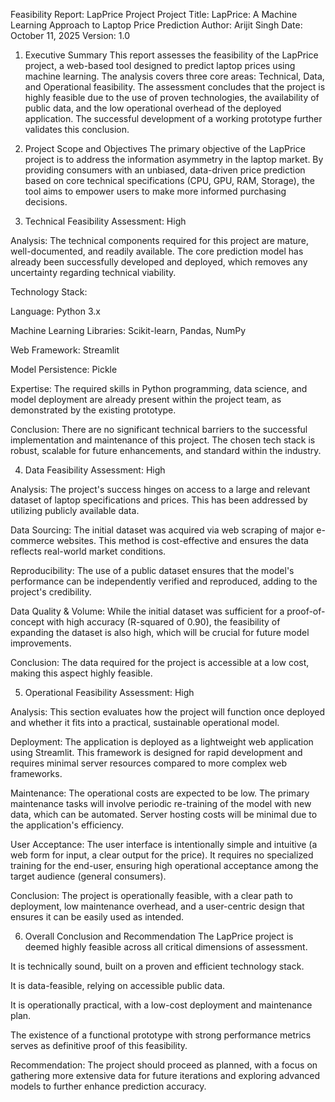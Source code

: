 Feasibility Report: LapPrice Project
Project Title: LapPrice: A Machine Learning Approach to Laptop Price Prediction
Author: Arijit Singh
Date: October 11, 2025
Version: 1.0

1. Executive Summary
This report assesses the feasibility of the LapPrice project, a web-based tool designed to predict laptop prices using machine learning. The analysis covers three core areas: Technical, Data, and Operational feasibility. The assessment concludes that the project is highly feasible due to the use of proven technologies, the availability of public data, and the low operational overhead of the deployed application. The successful development of a working prototype further validates this conclusion.

2. Project Scope and Objectives
The primary objective of the LapPrice project is to address the information asymmetry in the laptop market. By providing consumers with an unbiased, data-driven price prediction based on core technical specifications (CPU, GPU, RAM, Storage), the tool aims to empower users to make more informed purchasing decisions.

3. Technical Feasibility
Assessment: High

Analysis: The technical components required for this project are mature, well-documented, and readily available. The core prediction model has already been successfully developed and deployed, which removes any uncertainty regarding technical viability.

Technology Stack:

Language: Python 3.x

Machine Learning Libraries: Scikit-learn, Pandas, NumPy

Web Framework: Streamlit

Model Persistence: Pickle

Expertise: The required skills in Python programming, data science, and model deployment are already present within the project team, as demonstrated by the existing prototype.

Conclusion: There are no significant technical barriers to the successful implementation and maintenance of this project. The chosen tech stack is robust, scalable for future enhancements, and standard within the industry.

4. Data Feasibility
Assessment: High

Analysis: The project's success hinges on access to a large and relevant dataset of laptop specifications and prices. This has been addressed by utilizing publicly available data.

Data Sourcing: The initial dataset was acquired via web scraping of major e-commerce websites. This method is cost-effective and ensures the data reflects real-world market conditions.

Reproducibility: The use of a public dataset ensures that the model's performance can be independently verified and reproduced, adding to the project's credibility.

Data Quality & Volume: While the initial dataset was sufficient for a proof-of-concept with high accuracy (R-squared of 0.90), the feasibility of expanding the dataset is also high, which will be crucial for future model improvements.

Conclusion: The data required for the project is accessible at a low cost, making this aspect highly feasible.

5. Operational Feasibility
Assessment: High

Analysis: This section evaluates how the project will function once deployed and whether it fits into a practical, sustainable operational model.

Deployment: The application is deployed as a lightweight web application using Streamlit. This framework is designed for rapid development and requires minimal server resources compared to more complex web frameworks.

Maintenance: The operational costs are expected to be low. The primary maintenance tasks will involve periodic re-training of the model with new data, which can be automated. Server hosting costs will be minimal due to the application's efficiency.

User Acceptance: The user interface is intentionally simple and intuitive (a web form for input, a clear output for the price). It requires no specialized training for the end-user, ensuring high operational acceptance among the target audience (general consumers).

Conclusion: The project is operationally feasible, with a clear path to deployment, low maintenance overhead, and a user-centric design that ensures it can be easily used as intended.

6. Overall Conclusion and Recommendation
The LapPrice project is deemed highly feasible across all critical dimensions of assessment.

It is technically sound, built on a proven and efficient technology stack.

It is data-feasible, relying on accessible public data.

It is operationally practical, with a low-cost deployment and maintenance plan.

The existence of a functional prototype with strong performance metrics serves as definitive proof of this feasibility.

Recommendation: The project should proceed as planned, with a focus on gathering more extensive data for future iterations and exploring advanced models to further enhance prediction accuracy.
